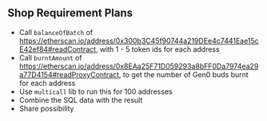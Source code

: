 ## Shop Requirement Plans

- Call `balanceOfBatch` of https://etherscan.io/address/0x300b3C45f90744a219DEe4c7441Eae15cE42ef84#readContract, with 1 - 5 token ids for each address
- Call `burntAmount` of https://etherscan.io/address/0x8EAa25F71D059293a8bFF0Da7974ea29a77D4154#readProxyContract, to get the number of Gen0 buds burnt for each address
- Use `multicall` lib to run this for 100 addresses
- Combine the SQL data with the result
- Share possibility
